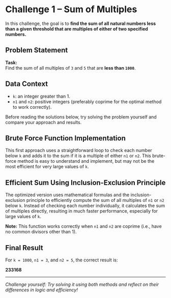 # Challenge 1 – Sum of Multiples

In this challenge, the goal is to **find the sum of all natural numbers less than a given threshold that are multiples of either of two specified numbers.**

## Problem Statement

**Task:**  
Find the sum of all multiples of `3` and `5` that are **less than `1000`**.

## Data Context

- `k`: an integer greater than 1.
- `n1` and `n2`: positive integers (preferably coprime for the optimal method to work correctly).

Before reading the solutions below, try solving the problem yourself and compare your approach and results.

## Brute Force Function Implementation

This first approach uses a straightforward loop to check each number below `k` and adds it to the sum if it is a multiple of either `n1` or `n2`. This brute-force method is easy to understand and implement, but may not be the most efficient for very large values of `k`.

## Efficient Sum Using Inclusion-Exclusion Principle

The optimized version uses mathematical formulas and the inclusion-exclusion principle to efficiently compute the sum of all multiples of `n1` or `n2` below `k`. Instead of checking each number individually, it calculates the sum of multiples directly, resulting in much faster performance, especially for large values of `k`.

**Note:** This function works correctly when `n1` and `n2` are coprime (i.e., have no common divisors other than 1).

## Final Result

For `k = 1000`, `n1 = 3`, and `n2 = 5`, the correct result is:

**233168**

---

*Challenge yourself: Try solving it using both methods and reflect on their differences in logic and efficiency!*